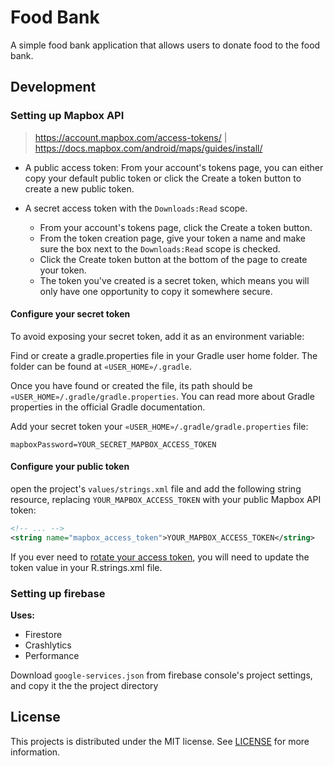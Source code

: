 # Food Bank

A simple food bank application that allows users to donate food to the food bank.

## Development

### Setting up Mapbox API

> https://account.mapbox.com/access-tokens/ | https://docs.mapbox.com/android/maps/guides/install/

- A public access token: From your account's tokens page, you can either copy your default public
  token or click the Create a token button to create a new public token.

- A secret access token with the `Downloads:Read` scope.
    - From your account's tokens page, click the Create a token button.
    - From the token creation page, give your token a name and make sure the box next to the
      `Downloads:Read` scope is checked.
    - Click the Create token button at the bottom of the page to create your token.
    - The token you've created is a secret token, which means you will only have one opportunity to
      copy it somewhere secure.

#### Configure your secret token

To avoid exposing your secret token, add it as an environment variable:

Find or create a gradle.properties file in your Gradle user home folder. The folder can be found at
`«USER_HOME»/.gradle`.

Once you have found or created the file, its path should be
`«USER_HOME»/.gradle/gradle.properties`. You can read more about Gradle properties in the official
Gradle documentation.

Add your secret token your `«USER_HOME»/.gradle/gradle.properties` file:

```dotenv
mapboxPassword=YOUR_SECRET_MAPBOX_ACCESS_TOKEN
```

#### Configure your public token

open the project's `values/strings.xml` file and add the following string resource, replacing
`YOUR_MAPBOX_ACCESS_TOKEN` with your public Mapbox API token:

```xml
<!-- ... -->
<string name="mapbox_access_token">YOUR_MAPBOX_ACCESS_TOKEN</string>
```

If you ever need
to [rotate your access token](https://docs.mapbox.com/help/how-mapbox-works/access-tokens/), you
will need to update the token value in your
R.strings.xml file.

### Setting up firebase

**Uses:**

- Firestore
- Crashlytics
- Performance

Download `google-services.json` from firebase console's project settings, and copy it the the
project directory

## License

This projects is distributed under the MIT license. See [LICENSE](./LICENSE.txt) for more
information.
